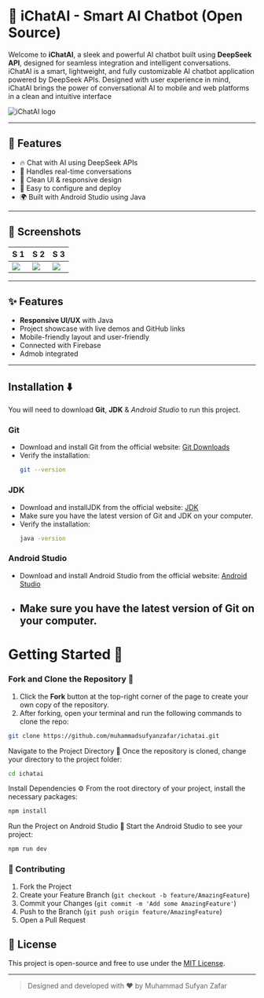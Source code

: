 # 🤖 **iChatAI - Smart AI Chatbot (Open Source)**

Welcome to **iChatAI**, a sleek and powerful AI chatbot built using **DeepSeek API**, designed for seamless integration and intelligent conversations.
iChatAI is a smart, lightweight, and fully customizable AI chatbot application powered by DeepSeek APIs. Designed with user experience in mind, iChatAI brings the power of conversational AI to mobile and web platforms in a clean and intuitive interface

![iChatAI logo](https://i.postimg.cc/ZqNmpWb8/ichatailogo.png)

---

## 🚀 Features
- 🔥 Chat with AI using DeepSeek APIs
- 🧠 Handles real-time conversations
- 💬 Clean UI & responsive design
- 🔧 Easy to configure and deploy
- 🌍 Built with Android Studio using Java

---

## 📸 Screenshots
| S 1 | S 2 | S 3 |
|--------|----------------|-------------------|
| ![](https://i.postimg.cc/0QCL0mLw/i-Chat-AI-S.jpg) | ![](https://i.postimg.cc/sDLbm30w/i-Chat-AI-S3.jpg) | ![](https://i.postimg.cc/fLMPyyJT/i-Chat-AI-S1.jpg) |

---

## ✨ Features

- **Responsive UI/UX** with Java
- Project showcase with live demos and GitHub links
- Mobile-friendly layout and user-friendly
- Connected with Firebase
- Admob integrated

---

## Installation ⬇️

You will need to download **Git**, **JDK** & *Android Studio* to run this project.

### Git

- Download and install Git from the official website: [Git Downloads](https://git-scm.com/)
- Verify the installation:
  ```bash
  git --version
  ```

### JDK

- Download and installJDK from the official website: [JDK](https://www.oracle.com/java/technologies/downloads/)
- Make sure you have the latest version of Git and JDK on your computer.
- Verify the installation:
  ```bash
  java -version
  ```

### Android Studio

- Download and install Android Studio from the official website: [Android Studio](https://developer.android.com/studio/)
- Make sure you have the latest version of Git on your computer.
  ---

# Getting Started 🎯

### Fork and Clone the Repository 🚀
1. Click the **Fork** button at the top-right corner of the page to create your own copy of the repository.
2. After forking, open your terminal and run the following commands to clone the repo:

  ```bash
  git clone https://github.com/muhammadsufyanzafar/ichatai.git
  ```
Navigate to the Project Directory 📂
Once the repository is cloned, change your directory to the project folder:
```bash
cd ichatai
```

Install Dependencies ⚙️
From the root directory of your project, install the necessary packages:
```bash
npm install
```

Run the Project on Android Studio 🚀
Start the Android Studio to see your project:
```bash
npm run dev
```


### 🤝 Contributing

1. Fork the Project
2. Create your Feature Branch (`git checkout -b feature/AmazingFeature`)
3. Commit your Changes (`git commit -m 'Add some AmazingFeature'`)
4. Push to the Branch (`git push origin feature/AmazingFeature`)
5. Open a Pull Request

## 📌 License

This project is open-source and free to use under the [MIT License](LICENSE).

---

> Designed and developed with ❤️ by Muhammad Sufyan Zafar
